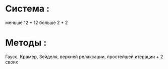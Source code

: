 # Система :
меньше 12 * 12
больше 2 * 2

# Методы :
Гаусс, Крамер, Зейделя, верхней релаксации, простейшей итерации + 2 своих
